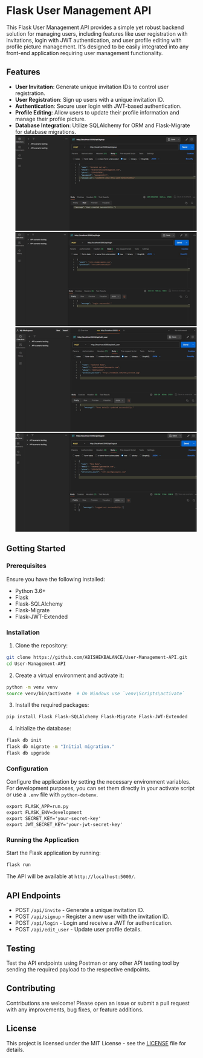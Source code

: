 # Flask User Management API

This Flask User Management API provides a simple yet robust backend solution for managing users, including features like user registration with invitations, login with JWT authentication, and user profile editing with profile picture management. It's designed to be easily integrated into any front-end application requiring user management functionality.

## Features

- **User Invitation**: Generate unique invitation IDs to control user registration.
- **User Registration**: Sign up users with a unique invitation ID.
- **Authentication**: Secure user login with JWT-based authentication.
- **Profile Editing**: Allow users to update their profile information and manage their profile picture.
- **Database Integration**: Utilize SQLAlchemy for ORM and Flask-Migrate for database migrations.
![](preview1.jpg)
![](preview2.jpg)
![](preview3.jpg)
![](preview4.jpg)
## Getting Started

### Prerequisites

Ensure you have the following installed:
- Python 3.6+
- Flask
- Flask-SQLAlchemy
- Flask-Migrate
- Flask-JWT-Extended

### Installation

1. Clone the repository:

```bash
git clone https://github.com/ABISHEKBALANCE/User-Management-API.git
cd User-Management-API
```

2. Create a virtual environment and activate it:

```bash
python -m venv venv
source venv/bin/activate  # On Windows use `venv\Scripts\activate`
```

3. Install the required packages:

```bash
pip install Flask Flask-SQLAlchemy Flask-Migrate Flask-JWT-Extended
```

4. Initialize the database:

```bash
flask db init
flask db migrate -m "Initial migration."
flask db upgrade
```

### Configuration

Configure the application by setting the necessary environment variables. For development purposes, you can set them directly in your activate script or use a `.env` file with `python-dotenv`.

```plaintext
export FLASK_APP=run.py
export FLASK_ENV=development
export SECRET_KEY='your-secret-key'
export JWT_SECRET_KEY='your-jwt-secret-key'
```

### Running the Application

Start the Flask application by running:

```bash
flask run
```

The API will be available at `http://localhost:5000/`.

## API Endpoints

- POST `/api/invite` - Generate a unique invitation ID.
- POST `/api/signup` - Register a new user with the invitation ID.
- POST `/api/login` - Login and receive a JWT for authentication.
- POST `/api/edit_user` - Update user profile details.

## Testing

Test the API endpoints using Postman or any other API testing tool by sending the required payload to the respective endpoints.

## Contributing

Contributions are welcome! Please open an issue or submit a pull request with any improvements, bug fixes, or feature additions.

## License

This project is licensed under the MIT License - see the [LICENSE](LICENSE) file for details.
